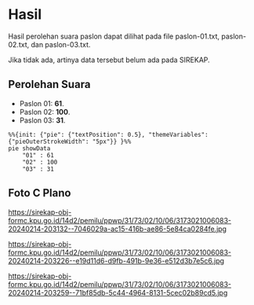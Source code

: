 # Hasil

Hasil perolehan suara paslon dapat dilihat pada file paslon-01.txt, paslon-02.txt, dan paslon-03.txt.

Jika tidak ada, artinya data tersebut belum ada pada SIREKAP.

## Perolehan Suara

 * Paslon 01: **61**.
 * Paslon 02: **100**.
 * Paslon 03: **31**.

```mermaid
%%{init: {"pie": {"textPosition": 0.5}, "themeVariables": {"pieOuterStrokeWidth": "5px"}} }%%
pie showData
    "01" : 61
    "02" : 100
    "03" : 31
```
## Foto C Plano

https://sirekap-obj-formc.kpu.go.id/14d2/pemilu/ppwp/31/73/02/10/06/3173021006083-20240214-203132--7046029a-ac15-416b-ae86-5e84ca0284fe.jpg

https://sirekap-obj-formc.kpu.go.id/14d2/pemilu/ppwp/31/73/02/10/06/3173021006083-20240214-203226--e19d11d6-d9fb-491b-9e36-e512d3b7e5c6.jpg

https://sirekap-obj-formc.kpu.go.id/14d2/pemilu/ppwp/31/73/02/10/06/3173021006083-20240214-203259--71bf85db-5c44-4964-8131-5cec02b89cd5.jpg
